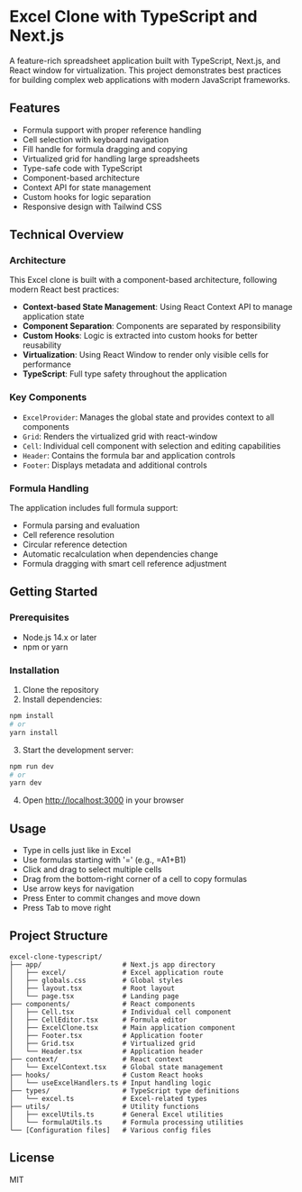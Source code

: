 # Excel Clone with TypeScript and Next.js

A feature-rich spreadsheet application built with TypeScript, Next.js, and React window for virtualization. This project demonstrates best practices for building complex web applications with modern JavaScript frameworks.

## Features

- Formula support with proper reference handling
- Cell selection with keyboard navigation
- Fill handle for formula dragging and copying
- Virtualized grid for handling large spreadsheets
- Type-safe code with TypeScript
- Component-based architecture
- Context API for state management
- Custom hooks for logic separation
- Responsive design with Tailwind CSS

## Technical Overview

### Architecture

This Excel clone is built with a component-based architecture, following modern React best practices:

- **Context-based State Management**: Using React Context API to manage application state
- **Component Separation**: Components are separated by responsibility
- **Custom Hooks**: Logic is extracted into custom hooks for better reusability
- **Virtualization**: Using React Window to render only visible cells for performance
- **TypeScript**: Full type safety throughout the application

### Key Components

- `ExcelProvider`: Manages the global state and provides context to all components
- `Grid`: Renders the virtualized grid with react-window
- `Cell`: Individual cell component with selection and editing capabilities
- `Header`: Contains the formula bar and application controls
- `Footer`: Displays metadata and additional controls

### Formula Handling

The application includes full formula support:

- Formula parsing and evaluation
- Cell reference resolution
- Circular reference detection
- Automatic recalculation when dependencies change
- Formula dragging with smart cell reference adjustment

## Getting Started

### Prerequisites

- Node.js 14.x or later
- npm or yarn

### Installation

1. Clone the repository
2. Install dependencies:

```bash
npm install
# or
yarn install
```

3. Start the development server:

```bash
npm run dev
# or
yarn dev
```

4. Open [http://localhost:3000](http://localhost:3000) in your browser

## Usage

- Type in cells just like in Excel
- Use formulas starting with '=' (e.g., =A1+B1)
- Click and drag to select multiple cells
- Drag from the bottom-right corner of a cell to copy formulas
- Use arrow keys for navigation
- Press Enter to commit changes and move down
- Press Tab to move right

## Project Structure

```
excel-clone-typescript/
├── app/                    # Next.js app directory
│   ├── excel/              # Excel application route
│   ├── globals.css         # Global styles
│   ├── layout.tsx          # Root layout
│   └── page.tsx            # Landing page
├── components/             # React components
│   ├── Cell.tsx            # Individual cell component
│   ├── CellEditor.tsx      # Formula editor
│   ├── ExcelClone.tsx      # Main application component
│   ├── Footer.tsx          # Application footer
│   ├── Grid.tsx            # Virtualized grid
│   └── Header.tsx          # Application header
├── context/                # React context
│   └── ExcelContext.tsx    # Global state management
├── hooks/                  # Custom React hooks
│   └── useExcelHandlers.ts # Input handling logic
├── types/                  # TypeScript type definitions
│   └── excel.ts            # Excel-related types
├── utils/                  # Utility functions
│   ├── excelUtils.ts       # General Excel utilities
│   └── formulaUtils.ts     # Formula processing utilities
└── [Configuration files]   # Various config files
```

## License

MIT